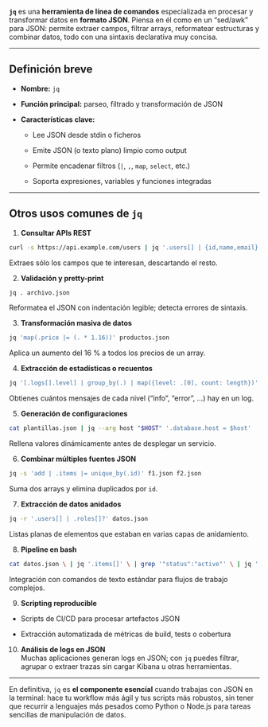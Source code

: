 **`jq`** es una **herramienta de línea de comandos** especializada en procesar y transformar datos en **formato JSON**. Piensa en él como en un “sed/awk” para JSON: permite extraer campos, filtrar arrays, reformatear estructuras y combinar datos, todo con una sintaxis declarativa muy concisa.

---

## Definición breve

- **Nombre:** `jq`
  
- **Función principal:** parseo, filtrado y transformación de JSON
  
- **Características clave:**
  
  - Lee JSON desde stdin o ficheros
    
  - Emite JSON (o texto plano) limpio como output
    
  - Permite encadenar filtros (`|`, `,`, `map`, `select`, etc.)
    
  - Soporta expresiones, variables y funciones integradas
    

---

## Otros usos comunes de `jq`

1. **Consultar APIs REST**
  
  ```bash
  curl -s https://api.example.com/users | jq '.users[] | {id,name,email}'
  ```
  Extraes sólo los campos que te interesan, descartando el resto.
  
2. **Validación y pretty-print**
  
  ```bash
  jq . archivo.json
  ```

  Reformatea el JSON con indentación legible; detecta errores de sintaxis.
  
3. **Transformación masiva de datos**
  
  ```bash
  jq 'map(.price |= (. * 1.16))' productos.json
  ```

  Aplica un aumento del 16 % a todos los precios de un array.
  
4. **Extracción de estadísticas o recuentos**
  
 ```bash
 jq '[.logs[].level] | group_by(.) | map({level: .[0], count: length})' logs.json
  ```

  Obtienes cuántos mensajes de cada nivel (“info”, “error”, …) hay en un log.
  
5. **Generación de configuraciones**
  
  ```bash
  cat plantillas.json | jq --arg host "$HOST" '.database.host = $host'
  ```

  Rellena valores dinámicamente antes de desplegar un servicio.
  
6. **Combinar múltiples fuentes JSON**
  
  ```bash
  jq -s 'add | .items |= unique_by(.id)' f1.json f2.json
  ```

  Suma dos arrays y elimina duplicados por `id`.
  
7. **Extracción de datos anidados**
  
  ```bash
  jq -r '.users[] | .roles[]?' datos.json
  ```
  
  Listas planas de elementos que estaban en varias capas de anidamiento.
  
8. **Pipeline en bash**
  
  ```bash
  cat datos.json \ | jq '.items[]' \ | grep '"status":"active"' \ | jq '.name, .email'
  ```
  
  Integración con comandos de texto estándar para flujos de trabajo complejos.
  
9. **Scripting reproducible**
  
  - Scripts de CI/CD para procesar artefactos JSON
    
  - Extracción automatizada de métricas de build, tests o cobertura
    
10. **Análisis de logs en JSON**  
  Muchas aplicaciones generan logs en JSON; con `jq` puedes filtrar, agrupar o extraer trazas sin cargar Kibana u otras herramientas.
  

---

En definitiva, `jq` es **el componente esencial** cuando trabajas con JSON en la terminal: hace tu workflow más ágil y tus scripts más robustos, sin tener que recurrir a lenguajes más pesados como Python o Node.js para tareas sencillas de manipulación de datos.